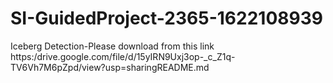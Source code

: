# SI-GuidedProject-2365-1622108939
Iceberg Detection-Please download from this link
https:/drive.google.com/file/d/15yIRN9Uxj3op-_c_Z1q-TV6Vh7M6pZpd/view?usp=sharingREADME.md
